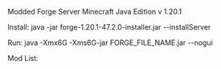 Modded Forge Server
Minecraft Java Edition v 1.20.1

Install:
java -jar forge-1.20.1-47.2.0-installer.jar --installServer

Run:
java -Xmx6G -Xms6G-jar FORGE_FILE_NAME.jar --nogui

Mod List:
